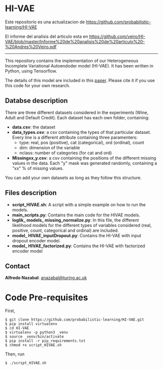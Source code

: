 # HI-VAE
Este repositorio es una actualizacion de https://github.com/probabilistic-learning/HI-VAE

El informe del analisis del articulo esta en https://github.com/veiro/HI-VAE/blob/master/Informe%20de%20analisis%20de%20articulo%20-%20Andres%20Veiro.pdf

-------------------------------------------------

This repository contains the implementation of our Heterogeneous Incomplete Variational Autoendoder model (HI-VAE). It has been written in Python, using Tensorflow.

The details of this model are included in this [paper](https://arxiv.org/abs/1807.03653). Please cite it if you use this code for your own research.

## Databse description

There are three different datasets considered in the experiments (Wine, Adult and Default Credit). Each dataset has each own folder, containing:

* **data.csv**: the dataset
* **data_types.csv**: a csv containing the types of that particular dataset. Every line is a different attribute containing three paramenters:
	* type: real, pos (positive), cat (categorical), ord (ordinal), count
	* dim: dimension of the variable
	* nclass: number of categories (for cat and ord)
* **Missingxx_y.csv**: a csv containing the positions of the different missing values in the data. Each "y" mask was generated randomly, containing a "xx" % of missing values.

You can add your own datasets as long as they follow this structure.

## Files description

* **script_HIVAE.sh**: A script with a simple example on how to run the models.
* **main_scripts.py**: Contains the main code for the HIVAE models.
* **loglik_ models_ missing_normalize.py**: In this file, the different likelihood models for the different types of variables considered (real, positive, count, categorical and ordinal) are included.
* **model_ HIVAE_inputDropout.py**: Contains the HI-VAE with input dropout encoder model.
* **model_ HIVAE_factorized.py**: Contains the HI-VAE with factorized encoder model

## Contact

**Alfredo Nazabal**: anazabal@turing.ac.uk



# Code Pre-requisites

First,
```console
$ git clone https://github.com/probabilistic-learning/HI-VAE.git
$ pip install virtualenv
$ cd HI-VAE
$ virtualenv -p python3 _venv
$ source _venv/bin/activate
$ pip install -r pip_requirements.txt
$ chmod +x script_HIVAE.sh
```

Then, run
```console
$ ./script_HIVAE.sh
```
